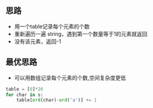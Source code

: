 ## 思路
- 用一个table记录每个元素的个数
- 重新遍历一遍 string，遇到第一个数量等于1的元素就返回
- 没有该元素，返回-1

## 最优思路
- 可以用数组记录每个元素的个数,空间复杂度更低
```Python
table = [0]*26
for char in s:
    table[ord(char)-ord('a')] += 1
```